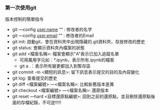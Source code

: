### 第一次使用git

版本控制的簡單指令
- git —config [user.name](http://user.name) “<name>” : 修改者的名字
- git —config [user.email](http://user.email) “<Email>” : 修改者的Email
- git init: 啟動git，會在資料夾中出現隱藏的.git資料夾，存放修改的歷史
- git status: 會顯示資料夾內檔案的狀態
- git add <檔案名稱>: 檔案會顯示"A"表示已加入追蹤名單
    - 可用萬用字元如：*.ipynb，表示所有.ipynb的檔案
    - git a .：表示所有變更都加入到暫存區
- git commit -m <顯短的訊息>: 留下訊息表示提交的目的及內容變化
- git log: 查看提交的歷史
- git diff <檔案編號> —<檔案名稱>: 比較新舊版本差異
- git checkout <檔案編號> —<檔案名稱>: 還原版本
- git reset —hard <目標還原點編號>: 回到之前的還原點，並且刪除還原點後面的存檔紀錄，不可逆!!!!!
